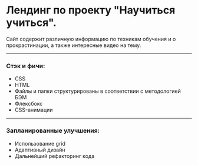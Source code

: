 # Лендинг по проекту "Научиться учиться".
Сайт содержит различную информацию по техникам обучения и о прокрастинации, а также интересные видео на тему.

---

### Стэк и фичи:
- CSS
- HTML
- Файлы и папки структурированы в соответствии с методологией БЭМ
- Флексбокс
- CSS-анимации

---

### Запланированные улучшения:
- Использование grid
- Адаптивный дизайн
- Дальнейший рефакторинг кода
